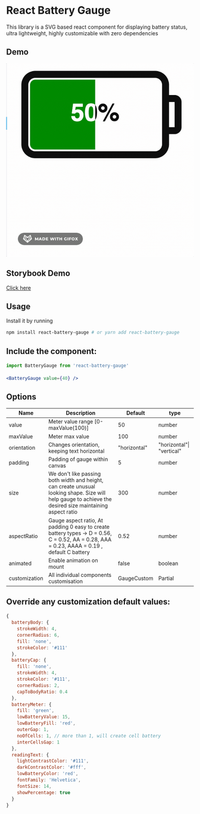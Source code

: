 # React Battery Gauge

This library is a SVG based react component for displaying battery status, ultra lightweight, highly customizable with zero dependencies
## Demo
![Battery Gauge Demo](demo/demo1.gif)
## Storybook Demo

[Click here](https://61c950606cc89f003a4379c2-jnjkdtdbkn.chromatic.com/?path=/story/gauge-battery--basic)

## Usage

Install it by running 
```bash
npm install react-battery-gauge # or yarn add react-battery-gauge
```
## Include the component:

```jsx
import BatteryGauge from 'react-battery-gauge'

<BatteryGauge value={40} />
```

## Options

| Name          | Description                                                                                                                                              | Default      | type                      |
|---------------|----------------------------------------------------------------------------------------------------------------------------------------------------------|--------------|---------------------------|
| value         | Meter value range [0-maxValue(100)]                                                                                                                      | 50           | number                    |
| maxValue      | Meter max value                                                                                                                                          | 100          | number                    |
| orientation   | Changes orientation, keeping text horizontal                                                                                                             | "horizontal" | "horizontal"\| "vertical" |
| padding       | Padding of gauge within canvas                                                                                                                           | 5            | number                    |
| size          | We don't like passing both width and height, can create unusual looking shape. Size will help gauge to achieve the desired size maintaining aspect ratio | 300          | number                    |
| aspectRatio   | Gauge aspect ratio, At padding 0 easy to create battery types -> D = 0.56, C = 0.52, AA = 0.28, AAA = 0.23, AAAA = 0.19 , default C battery              | 0.52         | number                    |
| animated      | Enable animation on mount                                                                                                                                | false        | boolean                   |
| customization | All individual components customisation                                                                                                                  | GaugeCustom  | Partial<TGaugeCustom>     |

## Override any customization default values:
```js
{
  batteryBody: {
    strokeWidth: 4,
    cornerRadius: 6,
    fill: 'none',
    strokeColor: '#111'
  },
  batteryCap: {
    fill: 'none',
    strokeWidth: 4,
    strokeColor: '#111',
    cornerRadius: 2,
    capToBodyRatio: 0.4
  },
  batteryMeter: {
    fill: 'green',
    lowBatteryValue: 15,
    lowBatteryFill: 'red',
    outerGap: 1,
    noOfCells: 1, // more than 1, will create cell battery
    interCellsGap: 1
  },
  readingText: {
    lightContrastColor: '#111',
    darkContrastColor: '#fff',
    lowBatteryColor: 'red',
    fontFamily: 'Helvetica',
    fontSize: 14,
    showPercentage: true
  }
}
```


